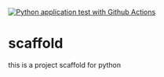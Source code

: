[![Python application test with Github Actions](https://github.com/navroop-ch/scaffold/actions/workflows/main.yml/badge.svg)](https://github.com/navroop-ch/scaffold/actions/workflows/main.yml)

# scaffold
this is a project scaffold for python
